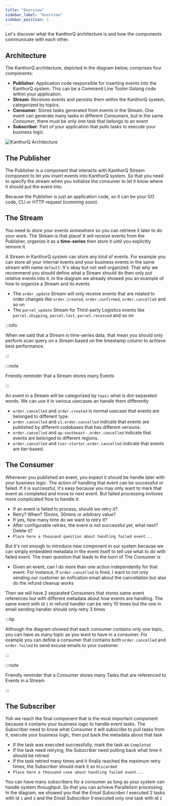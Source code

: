 ```yaml
---
title: "Overview"
sidebar_label: "Overview"
sidebar_position: 1
---
```


Let's discover what the KanthorQ architecture is and how the components communicate with each other.

## Architecture

The KanthorQ architecture, depicted in the diagram below, comprises four components:

- **Publisher**: Application code responsible for inserting events into the KanthorQ system. This can be a Command Line Toolor Golang code within your application.
- **Stream**: Receives events and persists them within the KanthorQ system, categorized by topics.
- **Consumer**: Stores tasks generated from events in the Stream. One event can generate many tasks in different _Consumers_, but in the same _Consumer_, there must be only one task that belongs to an event
- **Subscriber**: Part of your application that pulls tasks to execute your business logic.

![KanthorQ Architecture](/002-concepts/001-overview/kanthorq-architecture.svg)

## The Publisher

The Publisher is a component that interacts with KanthorQ Stream component to let you insert events into KanthorQ system. So that you need to specify the stream when you initialize the consumer to let it know where it should put the event into.

Because the Publisher is just an application code, so it can be your GO code, CLI or HTTP request (comming soon).

## The Stream

You need to store your events somewhere so you can retrieve it later to do your work. The Stream is that place! It will receive events from the Publisher, organize it as a **time-series** then store it until you explicitly remove it.

A Stream in KanthorQ system can store any kind of events. For example you can store all your internal events and your business events in the same stream with name `default`. It's okay but not well organized. That why we recommend you should define what a Stream should do then only put relative events into it. In the diagram we already showed you an example of how to organize a Stream and its events

- The `order_update` Stream will only receive events that are related to order changes like `order.created`, `order.confirmed`, `order.cancelled` and so on
- The `parcel_update` Stream for Third-party Logistics events like `parcel.shipping`, `parcel.lost`, `parcel.received` and so on

:::info

When we said that a Stream is time-series data, that mean you should only perform scan query on a Stream based on the timestamp column to achieve best performance.

:::

:::note

Friendly reminder that a Stream stores many Events

:::

An event in a Stream will be categorized by `topic` what is dot-separated words. We can use it in various usecases an handle them differently

- `order.cancelled` and `order.created` is normal usecase that events are belonged to different type.
- `order.cancelled` and `v1.order.cancelled` indicate that events are published by different codebases that has different versions.
- `order.cancelled` and `ap-southeast-.order.cancelled` indicate that events are belonged to different regions.
- `order.cancelled` and `tier-starter.order.cancelled` indicate that events are tier-based.

## The Consumer

Whenever you published an event, you expect it should be handle later with your business logic. The action of handling that event can be successful or failed. If it is successful, it's easy because you may only want to mark that event as completed and move to next event. But failed processing invloves more complicated flow to handle it:

- If an event is failed to process, should we retry it?
- Retry? When? 15mins, 30mins or arbitrary value?
- If yes, how many time do we want to retry it?
- After configurable retries, the event is not successful yet, what next? Delete it?
- `Place here a thousand question about handling failed event...`

But it's not enough to introduce new component in our system because we can simply embedded metadata in the event itself to tell use what to do with failed event. The main question that leads to the born of The Consumer is

- Given an event, can I do more than one action independently for that event. For instance, if `order.cancelled` is fired, I want to not only sending our customer an nofication email about the cancellation but also do the refund cleanup works

Then we will have 2 separated Consumers that stores same event references but with different metadata about how events are handling. The same event with id `1` in refund handler can be retry 10 times but the one in email sending handler should only retry 3 times

:::tip

Although the diagram showed that each consumer contains only one topic, you can have as many topic as you want to have in a consumer. For example you can define a consumer that contains both `order.cancelled` and `order.failed` to send excuse emails to your customer.

:::

:::note

Friendly reminder that a Consumer stores many Tasks that are referenced to Events in a Stream

:::

## The Subscriber

Yoh we reach the final component that is the most important component because it contains your business logic to handle event tasks. The Subscriber need to know what Consumer it will subscribe to pull tasks from it, execute your business logic, then put back the metadata about that task

- If the task was executed successfully, mark the task as `Completed`
- If the task need retrying, the Subscriber need putting back what time it should be retried
- If the task retried many times and it finally reached the maximum retry times, the Subscriber should mark it as `Discarded`
- `Place here a thousand case about handling failed event...`

You can have many subscribers for a consumer as long as your system can handle system throughput. So that you can achieve Parallelism processing. In the diagram, we showed you that the _Email Subscriber I_ executed 2 tasks with id `1` and `3` and the _Email Subscriber II_ executed only one task with id `2`
